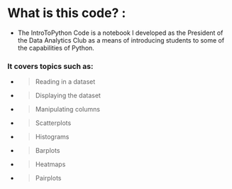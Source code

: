 # What is this code? :
* The IntroToPython Code is a notebook I developed as the President of the Data Analytics Club as a means of introducing students to some of the capabilities of Python.
### It covers topics such as:
*  > Reading in a dataset
*  > Displaying the dataset
*  > Manipulating columns
*  > Scatterplots
*  > Histograms
*  > Barplots
*  > Heatmaps
*  > Pairplots 

